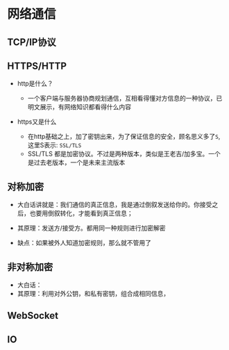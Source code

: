# 网络通信

## TCP/IP协议

## HTTPS/HTTP
* http是什么？
  * 一个客户端与服务器协商规划通信，互相看得懂对方信息的一种协议，已明文展示，有网络知识都看得什么内容

* https又是什么
  * 在http基础之上，加了密钥出来，为了保证信息的安全，顾名思义多了`S`, 这里S表示: `SSL/TLS`
  * SSL/TLS 都是加密协议。不过是两种版本，类似是王老吉/加多宝。一个是过去老版本，一个是未来主流版本

## 对称加密
* 大白话讲就是：我们通信的真正信息，我是通过倒叙发送给你的。你接受之后，也要用倒叙转化，才能看到真正信息；

* 其原理：发送方/接受方。都用同一种规则进行加密解密

* 缺点：如果被外人知道加密规则，那么就不管用了

## 非对称加密
* 大白话：
* 其原理：利用对外公钥，和私有密钥，组合成相同信息，

## WebSocket

## IO
